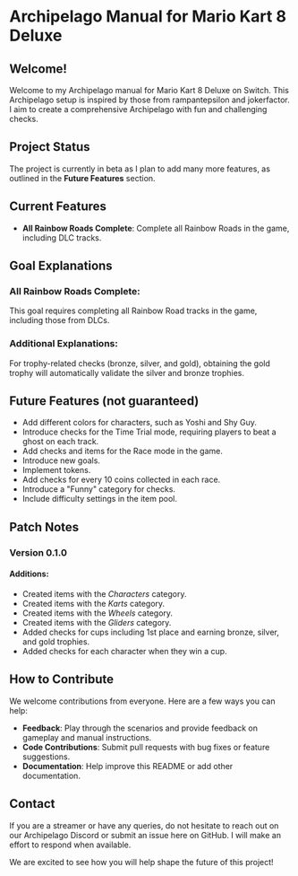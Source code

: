 # Archipelago Manual for Mario Kart 8 Deluxe

## Welcome!
Welcome to my Archipelago manual for Mario Kart 8 Deluxe on Switch. This Archipelago setup is inspired by those from rampantepsilon and jokerfactor. I aim to create a comprehensive Archipelago with fun and challenging checks.

## Project Status
The project is currently in beta as I plan to add many more features, as outlined in the **Future Features** section.

## Current Features
- **All Rainbow Roads Complete**: Complete all Rainbow Roads in the game, including DLC tracks.

## Goal Explanations

### All Rainbow Roads Complete:
This goal requires completing all Rainbow Road tracks in the game, including those from DLCs.

### Additional Explanations:
For trophy-related checks (bronze, silver, and gold), obtaining the gold trophy will automatically validate the silver and bronze trophies.

## Future Features (not guaranteed)
- Add different colors for characters, such as Yoshi and Shy Guy.
- Introduce checks for the Time Trial mode, requiring players to beat a ghost on each track.
- Add checks and items for the Race mode in the game.
- Introduce new goals.
- Implement tokens.
- Add checks for every 10 coins collected in each race.
- Introduce a "Funny" category for checks.
- Include difficulty settings in the item pool.

## Patch Notes

### Version 0.1.0

#### Additions:
- Created items with the *Characters* category.
- Created items with the *Karts* category.
- Created items with the *Wheels* category.
- Created items with the *Gliders* category.
- Added checks for cups including 1st place and earning bronze, silver, and gold trophies.
- Added checks for each character when they win a cup.


## How to Contribute
We welcome contributions from everyone. Here are a few ways you can help:
- **Feedback**: Play through the scenarios and provide feedback on gameplay and manual instructions.
- **Code Contributions**: Submit pull requests with bug fixes or feature suggestions.
- **Documentation**: Help improve this README or add other documentation.

## Contact
If you are a streamer or have any queries, do not hesitate to reach out on our Archipelago Discord or submit an issue here on GitHub. I will make an effort to respond when available.

We are excited to see how you will help shape the future of this project!
